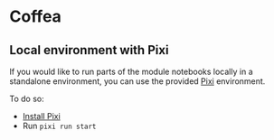 # Coffea

## Local environment with Pixi

If you would like to run parts of the module notebooks locally in a standalone environment, you can use the provided [Pixi](https://pixi.sh/) environment.

To do so:
* [Install Pixi](https://pixi.sh/latest/#installation)
* Run `pixi run start`
